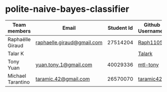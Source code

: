# polite-naive-bayes-classifier


Team members          | Email                         | Student Id   |Github Usernames
------------          | --------------------          | ------------ |----------------
Raphaëlle Giraud      | raphaelle.giraud@gmail.com    | 27514204     | [Raph1105](https://github.com/Raph1105)
Talar K               |                               |              | [Talark](https://github.com/Talark)
Tony Yuan             | yuan.tony.1@gmail.com         | 40029336     | [mtl-tony](https://github.com/mtl-tony)
Michael Tarantino     | taramic.42@gmail.com          | 26570070     | [taramic42](https://github.com/taramic42)
